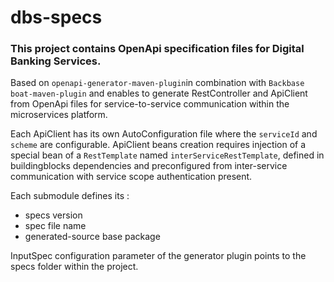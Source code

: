 # dbs-specs

### This project contains OpenApi specification files for Digital Banking Services.

Based on `openapi-generator-maven-plugin`in combination with `Backbase boat-maven-plugin` and enables to generate RestController and ApiClient 
from OpenApi files for service-to-service communication within the microservices platform.

Each ApiClient has its own AutoConfiguration file where the `serviceId` and `scheme` are configurable.
ApiClient beans creation requires injection of a special bean of a `RestTemplate` named `interServiceRestTemplate`, defined in buildingblocks dependencies and preconfigured from inter-service communication with service scope authentication present.

Each submodule defines its :
- specs version
- spec file name
- generated-source base package

InputSpec configuration parameter of the generator plugin points to the specs folder within the project.